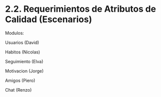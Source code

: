 # 2.2. Requerimientos de Atributos de Calidad (Escenarios)

Modulos:

Usuarios (David)

Habitos (Nicolas)

Seguimiento (Elva)

Motivacion (Jorge)

Amigos (Piero)

Chat (Renzo)

